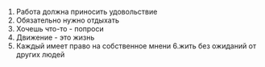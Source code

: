 1. Работа должна приносить удовольствие
2. Обязательно нужно отдыхать
3. Хочешь что-то - попроси
4. Движение - это жизнь
5. Каждый имеет право на собственное мнени
6.жить без ожиданий от других людей
